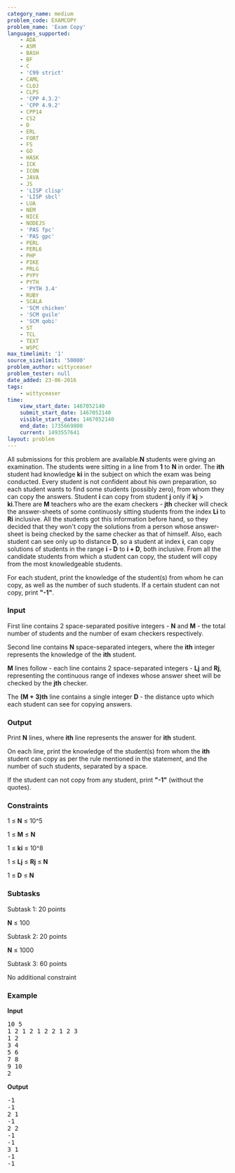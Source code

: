 ```yaml
---
category_name: medium
problem_code: EXAMCOPY
problem_name: 'Exam Copy'
languages_supported:
    - ADA
    - ASM
    - BASH
    - BF
    - C
    - 'C99 strict'
    - CAML
    - CLOJ
    - CLPS
    - 'CPP 4.3.2'
    - 'CPP 4.9.2'
    - CPP14
    - CS2
    - D
    - ERL
    - FORT
    - FS
    - GO
    - HASK
    - ICK
    - ICON
    - JAVA
    - JS
    - 'LISP clisp'
    - 'LISP sbcl'
    - LUA
    - NEM
    - NICE
    - NODEJS
    - 'PAS fpc'
    - 'PAS gpc'
    - PERL
    - PERL6
    - PHP
    - PIKE
    - PRLG
    - PYPY
    - PYTH
    - 'PYTH 3.4'
    - RUBY
    - SCALA
    - 'SCM chicken'
    - 'SCM guile'
    - 'SCM qobi'
    - ST
    - TCL
    - TEXT
    - WSPC
max_timelimit: '1'
source_sizelimit: '50000'
problem_author: wittyceaser
problem_tester: null
date_added: 23-06-2016
tags:
    - wittyceaser
time:
    view_start_date: 1467052140
    submit_start_date: 1467052140
    visible_start_date: 1467052140
    end_date: 1735669800
    current: 1493557641
layout: problem
---
```

All submissions for this problem are available.**N** students were giving an examination. The students were sitting in a line from **1** to **N** in order. The **ith** student had knowledge **ki** in the subject on which the exam was being conducted. Every student is not confident about his own preparation, so each student wants to find some students (possibly zero), from whom they can copy the answers. Student **i** can copy from student **j** only if **kj** &gt; **ki**.There are **M** teachers who are the exam checkers - **jth** checker will check the answer-sheets of some continuosly sitting students from the index **Li** to **Ri** inclusive. All the students got this information before hand, so they decided that they won't copy the solutions from a person whose answer-sheet is being checked by the same checker as that of himself. Also, each student can see only up to distance **D**, so a student at index **i**, can copy solutions of students in the range **i - D** to **i + D**, both inclusive. From all the candidate students from which a student can copy, the student will copy from the most knowledgeable students.

For each student, print the knowledge of the student(s) from whom he can copy, as well as the number of such students.
If a certain student can not copy, print **"-1"**.

### Input

First line contains 2 space-separated positive integers - **N** and **M** - the total number of students and the number of exam checkers respectively.

Second line contains **N** space-separated integers, where the **ith** integer represents the knowledge of the **ith** student.

**M** lines follow - each line contains 2 space-separated integers - **Lj** and **Rj**, representing the continuous range of indexes whose answer sheet will be checked by the **jth** checker.

The **(M + 3)th** line contains a single integer **D** - the distance upto which each student can see for copying answers.

### Output

Print **N** lines, where **ith** line represents the answer for **ith** student.

On each line, print the knowledge of the student(s) from whom the **ith** student can copy as per the rule mentioned in the statement, and the number of such students, separated by a space.

If the student can not copy from any student, print **"-1"** (without the quotes).

### Constraints

1 ≤ **N** ≤ 10^5

1 ≤ **M** ≤ **N** 

1 ≤ **ki** ≤ 10^8

1 ≤ **Lj** ≤ **Rj** ≤ **N**

1 ≤ **D** ≤ **N**

### Subtasks

Subtask 1: 20 points

**N** ≤ 100



Subtask 2: 20 points

**N** ≤ 1000 



Subtask 3: 60 points

No additional constraint

### Example

**Input**

<pre>
10 5
1 2 1 2 1 2 2 1 2 3
1 2
3 4
5 6
7 8
9 10
2
</pre>


**Output**

<pre>
-1
-1
2 1
-1
2 2
-1
-1
3 1
-1
-1
</pre>